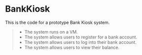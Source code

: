 # BankKiosk
This is the code for a prototype Bank Kiosk system.
> - The system runs on a VM.
> - The system allows users to register for a bank account.
> - The system allows users to log into their bank account.
> - The system allows users to view their balance.
